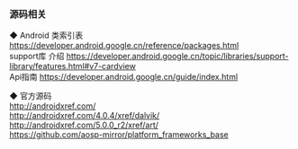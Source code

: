 ### 源码相关  


◆ Android 类索引表  
https://developer.android.google.cn/reference/packages.html  
support库 介绍  https://developer.android.google.cn/topic/libraries/support-library/features.html#v7-cardview  
Api指南  https://developer.android.google.cn/guide/index.html  

◆ 官方源码  
http://androidxref.com/  
http://androidxref.com/4.0.4/xref/dalvik/  
http://androidxref.com/5.0.0_r2/xref/art/  
https://github.com/aosp-mirror/platform_frameworks_base  



